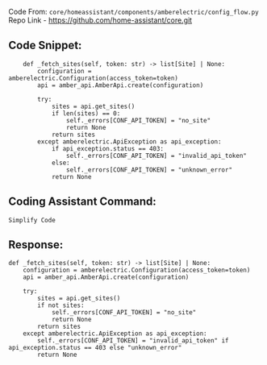 Code From: `core/homeassistant/components/amberelectric/config_flow.py` 
Repo Link - https://github.com/home-assistant/core.git



## Code Snippet:

```
    def _fetch_sites(self, token: str) -> list[Site] | None:
        configuration = amberelectric.Configuration(access_token=token)
        api = amber_api.AmberApi.create(configuration)

        try:
            sites = api.get_sites()
            if len(sites) == 0:
                self._errors[CONF_API_TOKEN] = "no_site"
                return None
            return sites
        except amberelectric.ApiException as api_exception:
            if api_exception.status == 403:
                self._errors[CONF_API_TOKEN] = "invalid_api_token"
            else:
                self._errors[CONF_API_TOKEN] = "unknown_error"
            return None
```

## Coding Assistant Command: 

`Simplify Code`

## Response:

```
def _fetch_sites(self, token: str) -> list[Site] | None:
    configuration = amberelectric.Configuration(access_token=token)
    api = amber_api.AmberApi.create(configuration)

    try:
        sites = api.get_sites()
        if not sites:
            self._errors[CONF_API_TOKEN] = "no_site"
            return None
        return sites
    except amberelectric.ApiException as api_exception:
        self._errors[CONF_API_TOKEN] = "invalid_api_token" if api_exception.status == 403 else "unknown_error"
        return None
```

